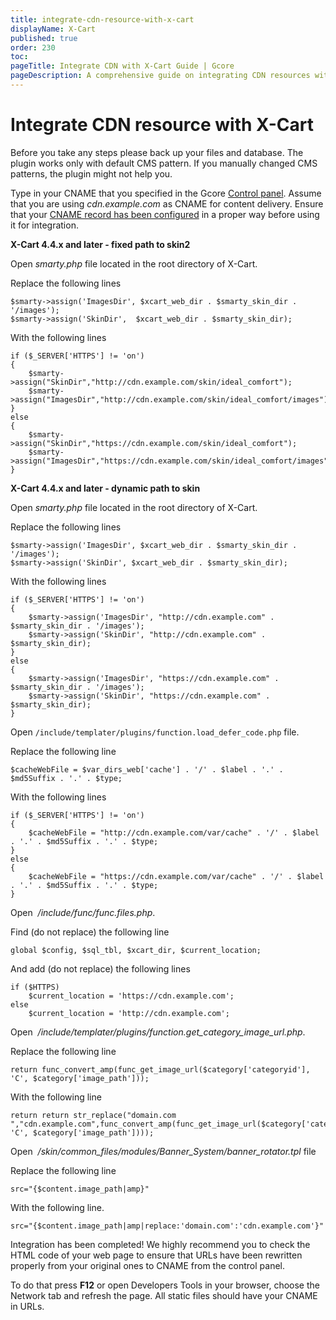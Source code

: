 ```yaml
---
title: integrate-cdn-resource-with-x-cart
displayName: X-Cart
published: true
order: 230
toc:
pageTitle: Integrate CDN with X-Cart Guide | Gcore
pageDescription: A comprehensive guide on integrating CDN resources with X-Cart CMS to enhance your site's speed and user experience.
---
```

# Integrate CDN resource with X-Cart

Before you take any steps please back up your files and database. The plugin works only with default CMS pattern. If you manually changed CMS patterns, the plugin might not help you.

Type in your CNAME that you specified in the Gcore <a href="https://accounts.gcore.com/reports/dashboard" target="_blank">Control panel</a>. Assume that you are using *cdn.example.com* as CNAME for content delivery. Ensure that your <a href="https://gcore.com/docs/cdn/cdn-resource-options/general/create-and-set-a-custom-domain-for-the-content-delivery-via-cdn" target="_blank">CNAME record has been configured</a> in a proper way before using it for integration.  
  
**X-Cart 4.4.x and later - fixed path to skin2**

Open *smarty.php* file located in the root directory of X-Cart.

Replace the following lines

```
$smarty->assign('ImagesDir', $xcart_web_dir . $smarty_skin_dir . '/images');
$smarty->assign('SkinDir',  $xcart_web_dir . $smarty_skin_dir);
```

With the following lines

```
if ($_SERVER['HTTPS'] != 'on')
{
    $smarty->assign("SkinDir","http://cdn.example.com/skin/ideal_comfort");
    $smarty->assign("ImagesDir","http://cdn.example.com/skin/ideal_comfort/images");
}
else
{
    $smarty->assign("SkinDir","https://cdn.example.com/skin/ideal_comfort");
    $smarty->assign("ImagesDir","https://cdn.example.com/skin/ideal_comfort/images");
}
```

**X-Cart 4.4.x and later - dynamic path to skin**

Open *smarty.php* file located in the root directory of X-Cart.

Replace the following lines

```
$smarty->assign('ImagesDir', $xcart_web_dir . $smarty_skin_dir . '/images');
$smarty->assign('SkinDir', $xcart_web_dir . $smarty_skin_dir);
```

With the following lines

```
if ($_SERVER['HTTPS'] != 'on')
{
    $smarty->assign('ImagesDir', "http://cdn.example.com" . $smarty_skin_dir . '/images');
    $smarty->assign('SkinDir', "http://cdn.example.com" . $smarty_skin_dir);
}
else
{
    $smarty->assign('ImagesDir', "https://cdn.example.com" . $smarty_skin_dir . '/images');
    $smarty->assign('SkinDir', "https://cdn.example.com" . $smarty_skin_dir);
}
```
 
Open ```/include/templater/plugins/function.load_defer_code.php``` file.

Replace the following line

```
$cacheWebFile = $var_dirs_web['cache'] . '/' . $label . '.' . $md5Suffix . '.' . $type;
```

With the following lines

```
if ($_SERVER['HTTPS'] != 'on') 
{ 
    $cacheWebFile = "http://cdn.example.com/var/cache" . '/' . $label . '.' . $md5Suffix . '.' . $type; 
} 
else 
{ 
    $cacheWebFile = "https://cdn.example.com/var/cache" . '/' . $label . '.' . $md5Suffix . '.' . $type;  
}
```
  
Open  */include/func/func.files.php*.

Find (do not replace) the following line

```
global $config, $sql_tbl, $xcart_dir, $current_location;
```

And add (do not replace) the following lines

```
if ($HTTPS) 
    $current_location = 'https://cdn.example.com'; 
else 
    $current_location = 'http://cdn.example.com';
```
  
Open  */include/templater/plugins/function.get_category_image_url.php*.

Replace the following line

```
return func_convert_amp(func_get_image_url($category['categoryid'], 'C', $category['image_path']));
```

With the following line

```
return return str_replace("domain.com ","cdn.example.com",func_convert_amp(func_get_image_url($category['categoryid'], 'C', $category['image_path'])));
```
  
Open  */skin/common_files/modules/Banner_System/banner_rotator.tpl* file

Replace the following line

```
src="{$content.image_path|amp}"
```

With the following line.

```
src="{$content.image_path|amp|replace:'domain.com':'cdn.example.com'}"
```

Integration has been completed! We highly recommend you to check the HTML code of your web page to ensure that URLs have been rewritten properly from your original ones to CNAME from the control panel.

To do that press **F12** or open Developers Tools in your browser, choose the Network tab and refresh the page. All static files should have your CNAME in URLs.